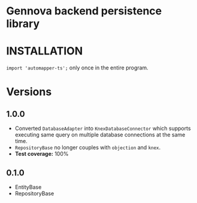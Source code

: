 # Gennova backend persistence library

# INSTALLATION

`import 'automapper-ts';` only once in the entire program.

# Versions
## 1.0.0
- Converted `DatabaseAdapter` into `KnexDatabaseConnector` which supports executing same query on multiple database connections at the same time.
- `RepositoryBase` no longer couples with `objection` and `knex`.
- **Test coverage:** 100%

## 0.1.0
- EntityBase
- RepositoryBase